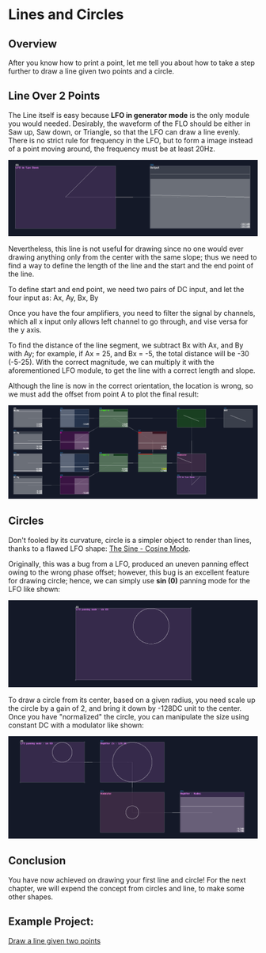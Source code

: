 # Lines and Circles

## Overview
After you know how to print a point, let me tell you about how to take a step further to draw a line given two points and a circle.

## Line Over 2 Points
The Line itself is easy because **LFO in generator mode** is the only module you would needed. Desirably, the waveform of the FLO should be either in Saw up, Saw down, or Triangle, so that the LFO can draw a line evenly. There is no strict rule for frequency in the LFO, but to form a image instead of a point moving around, the frequency must be at least 20Hz.

![game of life pixel](../images/graphics/simple_line.png)

Nevertheless, this line is not useful for drawing since no one would ever drawing anything only from the center with the same slope; thus we need to find a way to define the length of the line and the start and the end point of the line. 

To define start and end point, we need two pairs of DC input, and let the four input as: Ax, Ay, Bx, By

Once you have the four amplifiers, you need to filter the signal by channels, which all x input only allows left channel to go through, and vise versa for the y axis.

To find the distance of the line segment, we subtract Bx with Ax, and By with Ay; for example, if Ax = 25, and Bx = -5, the total distance will be -30 (-5-25). With the correct magnitude, we can multiply it with the aforementioned LFO module, to get the line with a correct length and slope. 

Although the line is now in the correct orientation, the location is wrong, so we must add the offset from point A to plot the final result:

![game of life pixel](../images/graphics/line_over_two_points.png)

## Circles
Don't fooled by its curvature, circle is a simpler object to render than lines, thanks to a flawed LFO shape: [The Sine - Cosine Mode](https://warmplace.ru/forum/viewtopic.php?p=7127#p7127).

Originally, this was a bug from a LFO, produced an uneven panning effect owing to the wrong phase offset; however, this bug is an excellent feature for drawing circle; hence, we can simply use **sin (0)** panning mode for the LFO like shown:

![game of life pixel](../images/graphics/simple_circle.png)

To draw a circle from its center, based on a given radius, you need scale up the circle by a gain of 2, and bring it down by -128DC unit to the center. Once you have "normalized" the circle, you can manipulate the size using constant DC with a modulator like shown:

![game of life pixel](../images/graphics/circle_with_radius.png)

## Conclusion
You have now achieved on drawing your first line and circle! For the next chapter, we will expend the concept from circles and line, to make some other shapes.

## Example Project:
[Draw a line given two points](../example_projects/graphics/3.2-Draw_a_line_with_given_two_points.sunvox)